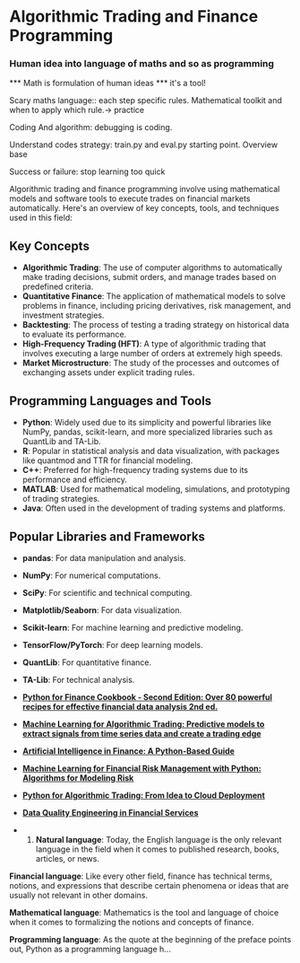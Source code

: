 # Algorithmic Trading and Finance Programming

### Human idea into language of maths and so as programming

*** Math is formulation of human ideas *** it's a tool!

Scary maths language:: each step specific rules. Mathematical toolkit and when to apply which rule.->  practice

Coding And algorithm: debugging is coding. 

Understand codes strategy: train.py and eval.py starting point.  Overview base 

Success or failure: stop learning too quick 




Algorithmic trading and finance programming involve using mathematical models and software tools to execute trades on financial markets automatically. Here's an overview of key concepts, tools, and techniques used in this field:

## Key Concepts

- **Algorithmic Trading**: The use of computer algorithms to automatically make trading decisions, submit orders, and manage trades based on predefined criteria.
- **Quantitative Finance**: The application of mathematical models to solve problems in finance, including pricing derivatives, risk management, and investment strategies.
- **Backtesting**: The process of testing a trading strategy on historical data to evaluate its performance.
- **High-Frequency Trading (HFT)**: A type of algorithmic trading that involves executing a large number of orders at extremely high speeds.
- **Market Microstructure**: The study of the processes and outcomes of exchanging assets under explicit trading rules.

## Programming Languages and Tools

- **Python**: Widely used due to its simplicity and powerful libraries like NumPy, pandas, scikit-learn, and more specialized libraries such as QuantLib and TA-Lib.
- **R**: Popular in statistical analysis and data visualization, with packages like quantmod and TTR for financial modeling.
- **C++**: Preferred for high-frequency trading systems due to its performance and efficiency.
- **MATLAB**: Used for mathematical modeling, simulations, and prototyping of trading strategies.
- **Java**: Often used in the development of trading systems and platforms.

## Popular Libraries and Frameworks

- **pandas**: For data manipulation and analysis.
- **NumPy**: For numerical computations.
- **SciPy**: For scientific and technical computing.
- **Matplotlib/Seaborn**: For data visualization.
- **Scikit-learn**: For machine learning and predictive modeling.
- **TensorFlow/PyTorch**: For deep learning models.
- **QuantLib**: For quantitative finance.
- **TA-Lib**: For technical analysis.

- **[Python for Finance Cookbook - Second Edition: Over 80 powerful recipes for effective financial data analysis 2nd ed.](https://www.amazon.com/Python-Finance-Cookbook-powerful-effective/dp/1800209315)**
- **[Machine Learning for Algorithmic Trading: Predictive models to extract signals from time series data and create a trading edge](https://www.amazon.com/Machine-Learning-Algorithmic-Trading-predictive/dp/1839217715)**
- **[Artificial Intelligence in Finance: A Python-Based Guide](https://www.amazon.com/Artificial-Intelligence-Finance-Python-Based/dp/1098104358)**
- **[Machine Learning for Financial Risk Management with Python: Algorithms for Modeling Risk](https://www.amazon.com/Machine-Learning-Financial-Risk-Management/dp/1119596364)**
- **[Python for Algorithmic Trading: From Idea to Cloud Deployment](https://www.amazon.com/Python-Algorithmic-Trading-Cloud-Deployment/dp/149205335X/ref=pd_bxgy_thbs_d_sccl_1/134-8406101-8619027?pd_rd_w=y7KNq&content-id=amzn1.sym.c51e3ad7-b551-4b1a-b43c-3cf69addb649&pf_rd_p=c51e3ad7-b551-4b1a-b43c-3cf69addb649&pf_rd_r=6H9BMZK0TVWETVGER2J8&pd_rd_wg=tzhUR&pd_rd_r=d26602bc-88ee-46dc-9106-509cb609e2a5&pd_rd_i=149205335X&psc=1)**
- **[Data Quality Engineering in Financial Services]([https://www.amazon.com/Artificial-Intelligence-Finance-Python-Based/dp/1098104358](https://www.amazon.com/Data-Quality-Engineering-Financial-Services-ebook/dp/B0BJTVVT3S))**



- 1. **Natural language**:
   Today, the English language is the only relevant language in the field when it comes to published research, books, articles, or news.
   
 **Financial language**:
   Like every other field, finance has technical terms, notions, and expressions that describe certain phenomena or ideas that are usually not relevant in other domains.
   
   **Mathematical language**:
   Mathematics is the tool and language of choice when it comes to formalizing the notions and concepts of finance.
   
   **Programming language**:
   As the quote at the beginning of the preface points out, Python as a programming language h...
